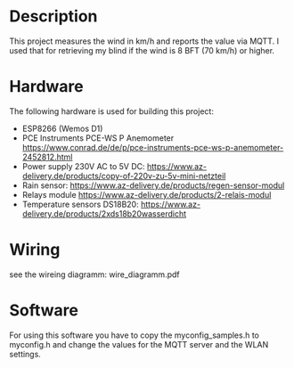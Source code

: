 # Description
This project measures the wind in km/h and reports the value via MQTT.
I used that for retrieving my blind if the wind is 8 BFT (70 km/h) or higher.

# Hardware
The following hardware is used for building this project:
* ESP8266 (Wemos D1)
* PCE Instruments PCE-WS P Anemometer https://www.conrad.de/de/p/pce-instruments-pce-ws-p-anemometer-2452812.html
* Power supply 230V AC to 5V DC: https://www.az-delivery.de/products/copy-of-220v-zu-5v-mini-netzteil
* Rain sensor: https://www.az-delivery.de/products/regen-sensor-modul
* Relays module https://www.az-delivery.de/products/2-relais-modul
* Temperature sensors DS18B20: https://www.az-delivery.de/products/2xds18b20wasserdicht 

# Wiring
see the wireing diagramm: wire_diagramm.pdf

# Software
For using this software you have to copy the myconfig_samples.h to myconfig.h and change the values for the MQTT server and the WLAN settings.
